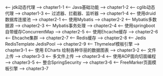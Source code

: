 <-- jdk动态代理 -->
<module>chapter1-1</module>
<-- Java基础功能 -->
<module>chapter1-2</module>
<-- cglib动态代理 -->
<module>chapter1-3</module>
<-- 过滤器、拦截器、监听器 -->
<module>chapter1-4</module>
<-- 使用druid数据库连接池 -->
<module>chapter2-1</module>
<-- 使用Mybatis -->
<module>chapter2-2</module>
<-- Mybatis多数据源 -->
<module>chapter2-3</module>
<-- Mybatis事务处理 -->
<module>chapter2-4</module>
<-- 使用springboot自带缓存ConcurrentMap -->
<module>chapter2-5</module>
<-- 使用Ehcache缓存 -->
<module>chapter2-6</module>
<-- Ehcache集群 -->
<module>chapter2-7</module>
<-- Redis缓存 -->
<module>chapter2-8</module>
<-- Jedis RedisTemplate JedisPool -->
<module>chapter2-9</module>
<-- Thymeleaf模板引擎 -->
<module>chapter3-1</module>
<-- 使用 ECharts 绘制各种华丽的数据图表 -->
<module>chapter3-2</module>
<-- 文件上传 -->
<module>chapter3-3</module>
<-- 多文件上传 -->
<module>chapter3-4</module>
<-- 使用AOP面向切面编程 -->
<module>chapter3-5</module>
<-- 整合SpringSecurity -->
<module>chapter3-6</module>
<-- FreeMarker页面模板引擎 -->
<module>chapter3-7</module>
